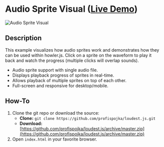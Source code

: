 # Audio Sprite Visual ([Live Demo](https://droplex.net/libs/loudest/#sprite))

![Audio Sprite Visual](https://s3.amazonaws.com/howler.js/screenshot-sprite.jpg "Sprite Screenshot")

## Description
This example visualizes how audio sprites work and demonstrates how they can be used within howler.js. Click on a sprite on the waveform to play it back and watch the progress (multiple clicks will overlap sounds).

* Audio sprite support with single audio file.
* Displays playback progress of sprites in real-time.
* Allows playback of multiple sprites on top of each other.
* Full-screen and responsive for desktop/mobile.

## How-To
1. Clone the git repo or download the source:
    * **Clone:** `git clone https://github.com/profispojka/loudest.js.git`
    * **Download:** [https://github.com/profispojka/loudest.js/archive/master.zip](https://github.com/profispojka/loudest.js/archive/master.zip)
2. Open `index.html` in your favorite browser.